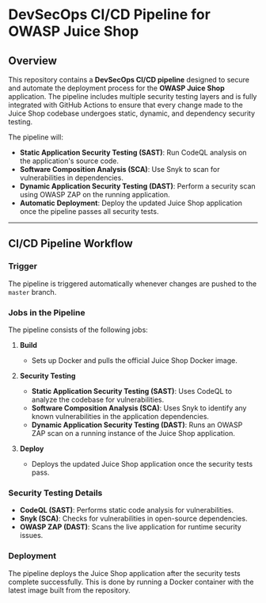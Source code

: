 # DevSecOps CI/CD Pipeline for OWASP Juice Shop

## Overview
This repository contains a **DevSecOps CI/CD pipeline** designed to secure and automate the deployment process for the **OWASP Juice Shop** application. The pipeline includes multiple security testing layers and is fully integrated with GitHub Actions to ensure that every change made to the Juice Shop codebase undergoes static, dynamic, and dependency security testing.

The pipeline will:
- **Static Application Security Testing (SAST)**: Run CodeQL analysis on the application's source code.
- **Software Composition Analysis (SCA)**: Use Snyk to scan for vulnerabilities in dependencies.
- **Dynamic Application Security Testing (DAST)**: Perform a security scan using OWASP ZAP on the running application.
- **Automatic Deployment**: Deploy the updated Juice Shop application once the pipeline passes all security tests.

---

## CI/CD Pipeline Workflow

### Trigger
The pipeline is triggered automatically whenever changes are pushed to the `master` branch.

### Jobs in the Pipeline
The pipeline consists of the following jobs:

1. **Build**
   - Sets up Docker and pulls the official Juice Shop Docker image.
   
2. **Security Testing**
   - **Static Application Security Testing (SAST)**: Uses CodeQL to analyze the codebase for vulnerabilities.
   - **Software Composition Analysis (SCA)**: Uses Snyk to identify any known vulnerabilities in the application dependencies.
   - **Dynamic Application Security Testing (DAST)**: Runs an OWASP ZAP scan on a running instance of the Juice Shop application.

3. **Deploy**
   - Deploys the updated Juice Shop application once the security tests pass.

### Security Testing Details
- **CodeQL (SAST)**: Performs static code analysis for vulnerabilities.
- **Snyk (SCA)**: Checks for vulnerabilities in open-source dependencies.
- **OWASP ZAP (DAST)**: Scans the live application for runtime security issues.

### Deployment
The pipeline deploys the Juice Shop application after the security tests complete successfully. This is done by running a Docker container with the latest image built from the repository.